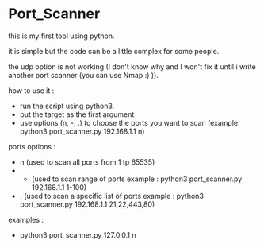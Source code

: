 # Port_Scanner

this is my first tool using python.

it is simple but the code can be a little complex for some people.

the udp option is not working (I don't know why and I won't fix it until i write another port scanner (you can use Nmap :) )).

how to use it :
- run the script using python3.
- put the target as the first argument
- use options (n, -, .) to choose the ports you want to scan (example: python3 port_scanner.py 192.168.1.1 n)

ports options :
- n (used to scan all ports from 1 tp 65535)
- - (used to scan range of ports example : python3 port_scanner.py 192.168.1.1 1-100)
- , (used to scan a specific list of ports example : python3 port_scanner.py 192.168.1.1 21,22,443,80)

examples :
- python3 port_scanner.py 127.0.0.1 n
